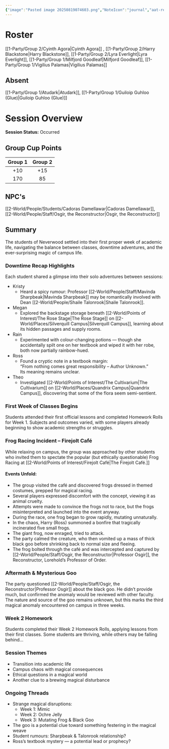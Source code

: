 ```yaml
---
{"image":"Pasted image 20250819074603.png","NoteIcon":"journal","aat-render-enabled":true,"fc-category":["Main Story"],"fc-display-name":"Frog's the Word","sessionstatus":"Occurred","type":"Session Journal","sessionDate":"2025-07-26","players":6,"OneLiner":"Giant frogs","timelines":["journal"],"tags":["journal","#Category/Journal"],"obsidianUIMode":"preview","sessionRoster":["[[1-Party/Group 2/Cyinth Agora.md|Cyinth Agora]]","[[1-Party/Group 2/Harry Blackstone.md|Harry Blackstone]]","[[1-Party/Group 2/H'er.md|H'er]]","[[1-Party/Group 2/Lyra Everlight.md|Lyra Everlight]]","[[1-Party/Group 1/Milfjord Goodleaf.md|Milfjord Goodleaf]]","[[1-Party/Group 1/Vigilius Palamas.md|Vigilius Palamas]]"],"sessionAbsent":["[[1-Party/Group 1/Guiloip Guhloo (Glue).md|Guiloip Guhloo (Glue)]]","[[1-Party/Group 1/Atudark.md|Atudark]]"],"sessionNPC":["[[Cadoras Damellawar|Cadoras Damellawar]]","[[Osgir, the Reconstructor|Osgir, the Reconstructor]]"],"dg-publish":true,"dg-path":"Session Journals/2025-07-26 - Frog's the Word.md","permalink":"/session-journals/2025-07-26-frog-s-the-word/","dgPassFrontmatter":true,"updated":"2025-10-03T16:11:58.000+01:00"}
---
```



# Roster 



[[1-Party/Group 2/Cyinth Agora\|Cyinth Agora]] ,  [[1-Party/Group 2/Harry Blackstone\|Harry Blackstone]], [[1-Party/Group 2/Lyra Everlight\|Lyra Everlight]], [[1-Party/Group 1/Milfjord Goodleaf\|Milfjord Goodleaf]], [[1-Party/Group 1/Vigilius Palamas\|Vigilius Palamas]]

## Absent



[[1-Party/Group 1/Atudark\|Atudark]], [[1-Party/Group 1/Guiloip Guhloo (Glue)\|Guiloip Guhloo (Glue)]]

# Session Overview


**Session Status:** Occurred

## Group Cup Points

| Group 1 | Group 2 |
| :-----: | :-----: |
|   +10   |   +15   |
|   170   |   85    |

## NPC's

[[2-World/People/Students/Cadoras Damellawar\|Cadoras Damellawar]], [[2-World/People/Staff/Osgir, the Reconstructor\|Osgir, the Reconstructor]]

## Summary
The students of Neverwood settled into their first proper week of academic life, navigating the balance between classes, downtime adventures, and the ever-surprising magic of campus life.

### Downtime Recap Highlights

Each student shared a glimpse into their solo adventures between sessions:
* Kristy   
  * Heard a spicy rumour: Professor [[2-World/People/Staff/Mavinda Sharpbeak\|Mavinda Sharpbeak]] may be romantically involved with Dean [[2-World/People/Shaile Talonrook\|Shaile Talonrook]].  
* Megan  
  * Explored the backstage storage beneath [[2-World/Points of Interest/The Rose Stage\|The Rose Stage]] on [[2-World/Places/Silverquill Campus\|Silverquill Campus]], learning about its hidden passages and supply rooms.  
* Rain  
  * Experimented with colour-changing potions — though she accidentally spilt one on her textbook and wiped it with her robe, both now partially rainbow-hued.  
* Ross  
  * Found a cryptic note in a textbook margin:  
    “From nothing comes great responsibility – Author Unknown.”  
    Its meaning remains unclear.  
* Theo  
  * Investigated [[2-World/Points of Interest/The Cultivarium\|The Cultivarium]] on [[2-World/Places/Quandrix Campus\|Quandrix Campus]], discovering that some of the flora seem semi-sentient.

### First Week of Classes Begins

Students attended their first official lessons and completed Homework Rolls for Week 1\. Subjects and outcomes varied, with some players already beginning to show academic strengths or struggles.

### Frog Racing Incident – Firejolt Café

While relaxing on campus, the group was approached by other students who invited them to spectate the popular (but ethically questionable) Frog Racing at [[2-World/Points of Interest/Firejolt Café\|The Firejolt Café.]]

#### Events Unfold:

* The group visited the café and discovered frogs dressed in themed costumes, prepped for magical racing.  
* Several players expressed discomfort with the concept, viewing it as animal cruelty.  
* Attempts were made to convince the frogs not to race, but the frogs misinterpreted and launched into the event anyway.  
* During the race, one frog began to grow rapidly, mutating unnaturally.  
* In the chaos, Harry (Ross) summoned a bonfire that tragically incinerated five small frogs.  
* The giant frog, now enraged, tried to attack.  
* The party calmed the creature, who then vomited up a mass of thick black goo before shrinking back to normal size and fleeing.  
* The frog bolted through the café and was intercepted and captured by [[2-World/People/Staff/Osgir, the Reconstructor\|Professor Osgir]], the Reconstructor, Lorehold’s Professor of Order.

### Aftermath & Mysterious Goo

The party questioned  [[2-World/People/Staff/Osgir, the Reconstructor\|Professor Osgir]] about the black goo. He didn’t provide much, but confirmed the anomaly would be reviewed with other faculty.  
The nature and source of the goo remains unknown, but this marks the third magical anomaly encountered on campus in three weeks.

### Week 2 Homework

Students completed their Week 2 Homework Rolls, applying lessons from their first classes. Some students are thriving, while others may be falling behind…

### Session Themes

* Transition into academic life  
* Campus chaos with magical consequences  
* Ethical questions in a magical world  
* Another clue to a brewing magical disturbance

### Ongoing Threads

* Strange magical disruptions:  
  * Week 1: Mimic  
  * Week 2: Ochre Jelly  
  * Week 3: Mutating Frog & Black Goo  
* The goo is a potential clue toward something festering in the magical weave  
* Student rumours: Sharpbeak & Talonrook relationship?  
* Ross’s textbook mystery — a potential lead or prophecy?